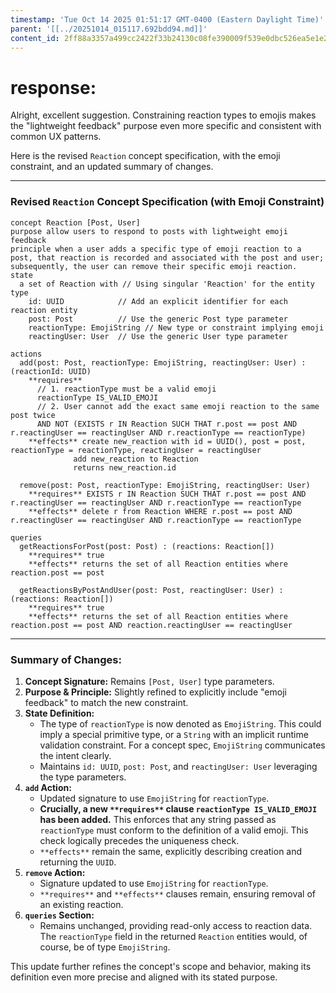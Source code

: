 ```yaml
---
timestamp: 'Tue Oct 14 2025 01:51:17 GMT-0400 (Eastern Daylight Time)'
parent: '[[../20251014_015117.692bdd94.md]]'
content_id: 2ff88a3357a499cc2422f33b24130c08fe390009f539e0dbc526ea5e1e2e6fc4
---
```


# response:

Alright, excellent suggestion. Constraining reaction types to emojis makes the "lightweight feedback" purpose even more specific and consistent with common UX patterns.

Here is the revised `Reaction` concept specification, with the emoji constraint, and an updated summary of changes.

***

### Revised `Reaction` Concept Specification (with Emoji Constraint)

```
concept Reaction [Post, User]
purpose allow users to respond to posts with lightweight emoji feedback
principle when a user adds a specific type of emoji reaction to a post, that reaction is recorded and associated with the post and user; subsequently, the user can remove their specific emoji reaction.
state
  a set of Reaction with // Using singular 'Reaction' for the entity type
    id: UUID            // Add an explicit identifier for each reaction entity
    post: Post          // Use the generic Post type parameter
    reactionType: EmojiString // New type or constraint implying emoji
    reactingUser: User  // Use the generic User type parameter

actions
  add(post: Post, reactionType: EmojiString, reactingUser: User) : (reactionId: UUID)
    **requires**
      // 1. reactionType must be a valid emoji
      reactionType IS_VALID_EMOJI
      // 2. User cannot add the exact same emoji reaction to the same post twice
      AND NOT (EXISTS r IN Reaction SUCH THAT r.post == post AND r.reactingUser == reactingUser AND r.reactionType == reactionType)
    **effects** create new_reaction with id = UUID(), post = post, reactionType = reactionType, reactingUser = reactingUser
              add new_reaction to Reaction
              returns new_reaction.id

  remove(post: Post, reactionType: EmojiString, reactingUser: User)
    **requires** EXISTS r IN Reaction SUCH THAT r.post == post AND r.reactingUser == reactingUser AND r.reactionType == reactionType
    **effects** delete r from Reaction WHERE r.post == post AND r.reactingUser == reactingUser AND r.reactionType == reactionType

queries
  getReactionsForPost(post: Post) : (reactions: Reaction[])
    **requires** true
    **effects** returns the set of all Reaction entities where reaction.post == post

  getReactionsByPostAndUser(post: Post, reactingUser: User) : (reactions: Reaction[])
    **requires** true
    **effects** returns the set of all Reaction entities where reaction.post == post AND reaction.reactingUser == reactingUser
```

***

### Summary of Changes:

1. **Concept Signature:** Remains `[Post, User]` type parameters.
2. **Purpose & Principle:** Slightly refined to explicitly include "emoji feedback" to match the new constraint.
3. **State Definition:**
   * The type of `reactionType` is now denoted as `EmojiString`. This could imply a special primitive type, or a `String` with an implicit runtime validation constraint. For a concept spec, `EmojiString` communicates the intent clearly.
   * Maintains `id: UUID`, `post: Post`, and `reactingUser: User` leveraging the type parameters.
4. **`add` Action:**
   * Updated signature to use `EmojiString` for `reactionType`.
   * **Crucially, a new `**requires**` clause `reactionType IS_VALID_EMOJI` has been added.** This enforces that any string passed as `reactionType` must conform to the definition of a valid emoji. This check logically precedes the uniqueness check.
   * `**effects**` remain the same, explicitly describing creation and returning the `UUID`.
5. **`remove` Action:**
   * Signature updated to use `EmojiString` for `reactionType`.
   * `**requires**` and `**effects**` clauses remain, ensuring removal of an existing reaction.
6. **`queries` Section:**
   * Remains unchanged, providing read-only access to reaction data. The `reactionType` field in the returned `Reaction` entities would, of course, be of type `EmojiString`.

This update further refines the concept's scope and behavior, making its definition even more precise and aligned with its stated purpose.
